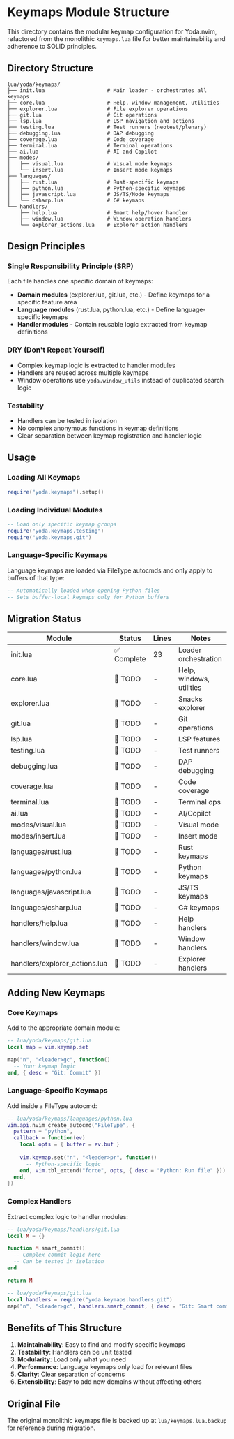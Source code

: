 # Keymaps Module Structure

This directory contains the modular keymap configuration for Yoda.nvim, refactored from the monolithic `keymaps.lua` file for better maintainability and adherence to SOLID principles.

## Directory Structure

```
lua/yoda/keymaps/
├── init.lua                    # Main loader - orchestrates all keymaps
├── core.lua                    # Help, window management, utilities
├── explorer.lua                # File explorer operations
├── git.lua                     # Git operations
├── lsp.lua                     # LSP navigation and actions
├── testing.lua                 # Test runners (neotest/plenary)
├── debugging.lua               # DAP debugging
├── coverage.lua                # Code coverage
├── terminal.lua                # Terminal operations
├── ai.lua                      # AI and Copilot
├── modes/
│   ├── visual.lua              # Visual mode keymaps
│   └── insert.lua              # Insert mode keymaps
├── languages/
│   ├── rust.lua                # Rust-specific keymaps
│   ├── python.lua              # Python-specific keymaps
│   ├── javascript.lua          # JS/TS/Node keymaps
│   └── csharp.lua              # C# keymaps
└── handlers/
    ├── help.lua                # Smart help/hover handler
    ├── window.lua              # Window operation handlers
    └── explorer_actions.lua    # Explorer action handlers
```

## Design Principles

### Single Responsibility Principle (SRP)
Each file handles one specific domain of keymaps:
- **Domain modules** (explorer.lua, git.lua, etc.) - Define keymaps for a specific feature area
- **Language modules** (rust.lua, python.lua, etc.) - Define language-specific keymaps
- **Handler modules** - Contain reusable logic extracted from keymap definitions

### DRY (Don't Repeat Yourself)
- Complex keymap logic is extracted to handler modules
- Handlers are reused across multiple keymaps
- Window operations use `yoda.window_utils` instead of duplicated search logic

### Testability
- Handlers can be tested in isolation
- No complex anonymous functions in keymap definitions
- Clear separation between keymap registration and handler logic

## Usage

### Loading All Keymaps
```lua
require("yoda.keymaps").setup()
```

### Loading Individual Modules
```lua
-- Load only specific keymap groups
require("yoda.keymaps.testing")
require("yoda.keymaps.git")
```

### Language-Specific Keymaps
Language keymaps are loaded via FileType autocmds and only apply to buffers of that type:
```lua
-- Automatically loaded when opening Python files
-- Sets buffer-local keymaps only for Python buffers
```

## Migration Status

| Module | Status | Lines | Notes |
|--------|--------|-------|-------|
| init.lua | ✅ Complete | 23 | Loader orchestration |
| core.lua | 🚧 TODO | - | Help, windows, utilities |
| explorer.lua | 🚧 TODO | - | Snacks explorer |
| git.lua | 🚧 TODO | - | Git operations |
| lsp.lua | 🚧 TODO | - | LSP features |
| testing.lua | 🚧 TODO | - | Test runners |
| debugging.lua | 🚧 TODO | - | DAP debugging |
| coverage.lua | 🚧 TODO | - | Code coverage |
| terminal.lua | 🚧 TODO | - | Terminal ops |
| ai.lua | 🚧 TODO | - | AI/Copilot |
| modes/visual.lua | 🚧 TODO | - | Visual mode |
| modes/insert.lua | 🚧 TODO | - | Insert mode |
| languages/rust.lua | 🚧 TODO | - | Rust keymaps |
| languages/python.lua | 🚧 TODO | - | Python keymaps |
| languages/javascript.lua | 🚧 TODO | - | JS/TS keymaps |
| languages/csharp.lua | 🚧 TODO | - | C# keymaps |
| handlers/help.lua | 🚧 TODO | - | Help handlers |
| handlers/window.lua | 🚧 TODO | - | Window handlers |
| handlers/explorer_actions.lua | 🚧 TODO | - | Explorer handlers |

## Adding New Keymaps

### Core Keymaps
Add to the appropriate domain module:
```lua
-- lua/yoda/keymaps/git.lua
local map = vim.keymap.set

map("n", "<leader>gc", function()
  -- Your keymap logic
end, { desc = "Git: Commit" })
```

### Language-Specific Keymaps
Add inside a FileType autocmd:
```lua
-- lua/yoda/keymaps/languages/python.lua
vim.api.nvim_create_autocmd("FileType", {
  pattern = "python",
  callback = function(ev)
    local opts = { buffer = ev.buf }
    
    vim.keymap.set("n", "<leader>pr", function()
      -- Python-specific logic
    end, vim.tbl_extend("force", opts, { desc = "Python: Run file" }))
  end,
})
```

### Complex Handlers
Extract complex logic to handler modules:
```lua
-- lua/yoda/keymaps/handlers/git.lua
local M = {}

function M.smart_commit()
  -- Complex commit logic here
  -- Can be tested in isolation
end

return M

-- lua/yoda/keymaps/git.lua
local handlers = require("yoda.keymaps.handlers.git")
map("n", "<leader>gc", handlers.smart_commit, { desc = "Git: Smart commit" })
```

## Benefits of This Structure

1. **Maintainability**: Easy to find and modify specific keymaps
2. **Testability**: Handlers can be unit tested
3. **Modularity**: Load only what you need
4. **Performance**: Language keymaps only load for relevant files
5. **Clarity**: Clear separation of concerns
6. **Extensibility**: Easy to add new domains without affecting others

## Original File

The original monolithic keymaps file is backed up at `lua/keymaps.lua.backup` for reference during migration.
